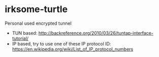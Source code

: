 # irksome-turtle
Personal used encrypted tunnel
 * TUN based:
    http://backreference.org/2010/03/26/tuntap-interface-tutorial/
 * IP based, try to use one of these IP protocol ID:
    https://en.wikipedia.org/wiki/List_of_IP_protocol_numbers
